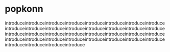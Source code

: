 # popkonn
introduceintroduceintroduceintroduceintroduceintroduceintroduceintroduceintroduceintroduceintroduceintroduceintroduceintroduceintroduceintroduceintroduceintroduceintroduceintroduceintroduceintroduceintroduceintroduceintroduceintroduceintroduceintroduceintroduceintroduceintroduceintroduceintroduceintroduceintroduceintroduce
